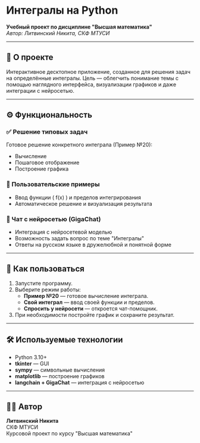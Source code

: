 # Интегралы на Python

**Учебный проект по дисциплине "Высшая математика"**  
*Автор: Литвинский Никита, СКФ МТУСИ*

---

## 🧠 О проекте
Интерактивное десктопное приложение, созданное для решения задач на определённые интегралы. Цель — облегчить понимание темы с помощью наглядного интерфейса, визуализации графиков и даже интеграции с нейросетью.

---

## ⚙️ Функциональность

### ✅ Решение типовых задач
Готовое решение конкретного интеграла (Пример №20):  
- Вычисление
- Пошаговое отображение
- Построение графика

### 🧠 Пользовательские примеры
- Ввод функции \( f(x) \) и пределов интегрирования
- Автоматическое решение и визуализация результата

### 🤖 Чат с нейросетью (GigaChat)
- Интеграция с нейросетевой моделью
- Возможность задать вопрос по теме "Интегралы"
- Ответы на русском языке в дружелюбной и понятной форме

---

## 🚀 Как пользоваться
1. Запустите программу.
2. Выберите режим работы:
   - **Пример №20** — готовое вычисление интеграла.
   - **Свой интеграл** — ввод своей функции и пределов.
   - **Спросить у нейросети** — откроется чат-помощник.
3. При необходимости постройте график и сохраните результат.

---

## 🛠 Используемые технологии
- Python 3.10+
- **tkinter** — GUI
- **sympy** — символьные вычисления
- **matplotlib** — построение графиков
- **langchain + GigaChat** — интеграция с нейросетью

---

## 👨‍💻 Автор
**Литвинский Никита**  
СКФ МТУСИ  
Курсовой проект по курсу "Высшая математика"
